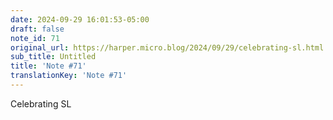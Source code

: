 ```yaml
---
date: 2024-09-29 16:01:53-05:00
draft: false
note_id: 71
original_url: https://harper.micro.blog/2024/09/29/celebrating-sl.html
sub_title: Untitled
title: 'Note #71'
translationKey: 'Note #71'
---
```


Celebrating SL